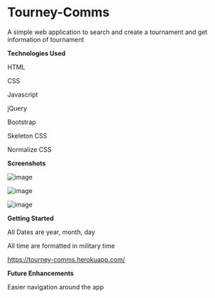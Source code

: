 # Tourney-Comms
A simple web application to search and create a tournament and get information of tournament

**Technologies Used**

HTML

CSS

Javascript

jQuery

Bootstrap

Skeleton CSS

Normalize CSS

**Screenshots**

![image](https://user-images.githubusercontent.com/51368461/232089140-1505248f-3fb7-4aa3-a00e-ff18fb755988.png)

![image](https://user-images.githubusercontent.com/51368461/232089629-cc57c7ec-8864-4ae3-8c23-1bcf50104788.png)

![image](https://user-images.githubusercontent.com/51368461/232089973-4d7a0ade-58a6-4031-a162-899cb19e4285.png)

**Getting Started**

All Dates are year, month, day

All time are formatted in military time

https://tourney-comms.herokuapp.com/

**Future Enhancements**

Easier navigation around the app
